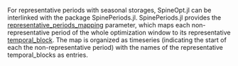 For representative periods with seasonal storages, SpineOpt.jl can be interlinked with
the package SpinePeriods.jl.
SpinePeriods.jl provides the [representative\_periods\_mapping](@ref) parameter, which maps
each non-representative period of the whole optimization window to its representative [temporal\_block](@ref).
The map is organized as timeseries (indicating the start of each the non-representative period) with the names of the
representative temporal\_blocks as entries. 
